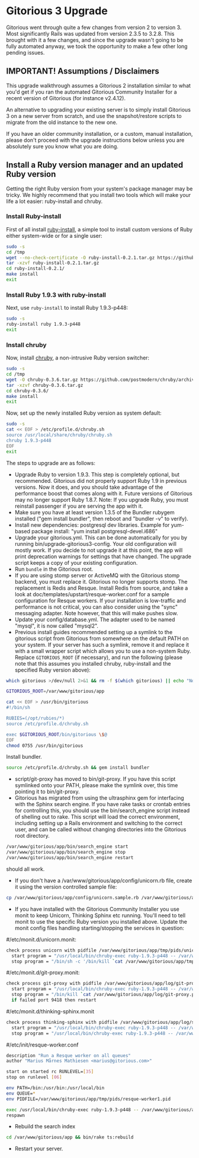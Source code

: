# Gitorious 3 Upgrade

Gitorious went through quite a few changes from version 2 to version
3. Most significantly Rails was updated from version 2.3.5 to 3.2.8.
This brought with it a few changes, and since the upgrade wasn't going
to be fully automated anyway, we took the opportunity to make a few
other long pending issues.

## IMPORTANT! Assumptions / Disclaimers

This upgrade walkthrough assumes a Gitorious 2 installation
similar to what you'd get if you ran the automated Gitorious Community
Installer for a recent version of Gitorious (for instance v2.4.12).

An alternative to upgrading your existing server is to simply install
Gitorious 3 on a new server from scratch, and use the snapshot/restore
scripts to migrate from the old instance to the new one.

If you have an older community installation, or a custom, manual
installation, please don't proceed with the upgrade instructions below
unless you are absolutely sure you know what you are doing.

## Install a Ruby version manager and an updated Ruby version

Getting the right Ruby version from your system's package manager may
be tricky. We highly recommend that you install two tools which will
make your life a lot easier: ruby-install and chruby.

### Install Ruby-install

First of all install
[ruby-install](https://github.com/postmodern/ruby-install), a simple
tool to install custom versions of Ruby either system-wide or for a
single user:

```sh
sudo -s
cd /tmp
wget --no-check-certificate -O ruby-install-0.2.1.tar.gz https://github.com/postmodern/ruby-install/archive/v0.2.1.tar.gz
tar -xzvf ruby-install-0.2.1.tar.gz
cd ruby-install-0.2.1/
make install
exit
```

### Install Ruby 1.9.3 with ruby-install

Next, use `ruby-install` to install Ruby 1.9.3-p448:

```sh
sudo -s
ruby-install ruby 1.9.3-p448
exit
```

### Install chruby

Now, install [chruby](https://github.com/postmodern/chruby), a
non-intrusive Ruby version switcher:

```sh
sudo -s
cd /tmp
wget -O chruby-0.3.6.tar.gz https://github.com/postmodern/chruby/archive/v0.3.6.tar.gz
tar -xzvf chruby-0.3.6.tar.gz
cd chruby-0.3.6/
make install
exit
```

Now, set up the newly installed Ruby version as system default:

```sh
sudo -s
cat << EOF > /etc/profile.d/chruby.sh
source /usr/local/share/chruby/chruby.sh
chruby 1.9.3-p448
EOF
exit
```

The steps to upgrade are as follows:

* Upgrade Ruby to version 1.9.3. This step is completely optional, but
  recommended. Gitorious did not properly support Ruby 1.9 in previous
  versions. Now it does, and you should take advantage of the
  performance boost that comes along with it. Future versions of
  Gitorious may no longer support Ruby 1.8.7. Note: If you upgrade
  Ruby, you must reinstall passenger if you are serving the app with
  it.
* Make sure you have at least version 1.3.5 of the Bundler rubygem
  installed ("gem install bundler", then reboot and "bundler -v" to
  verify).
* Install new dependencies: postgresql dev libraries.
  Example for yum-based package install:
  "yum install postgresql-devel.i686"
* Upgrade your gitorious.yml. This can be done automatically for you
  by running bin/upgrade-gitorious3-config. Your old configuration
  will mostly work. If you decide to not upgrade it at this point, the
  app will print deprecation warnings for settings that have changed.
  The upgrade script keeps a copy of your existing configuration.
* Run `bundle` in the Gitorious root.
* If you are using stomp server or ActiveMQ with the Gitorious stomp
  backend, you must replace it. Gitorious no longer supports stomp.
  The replacement is Redis and Resque. Install Redis from source, and
  take a look at doc/templates/upstart/resque-worker.conf for a sample
  configuration for Resque workers. If your installation is
  low-traffic and performance is not critical, you can also consider
  using the "sync" messaging adapter. Note however, that this will
  make pushes slow.
* Update your config/database.yml. The adapter used to be named
  "mysql", it is now called "mysql2".
* Previous install guides recommended setting up a symlink to the
  gitorious script from Gitorious from somewhere on the default PATH
  on your system. If your server has such a symlink, remove it and
  replace it with a small wrapper script which allows you to use a
  non-system Ruby. Replace `GITORIOUS_ROOT` (if necessary), and run
  the following (please note that this assumes you installed chruby,
  ruby-install and the specified Ruby version above):

```sh
which gitorious >/dev/null 2>&1 && rm -f $(which gitorious) || echo "No symlink"

GITORIOUS_ROOT=/var/www/gitorious/app

cat << EOF > /usr/bin/gitorious
#!/bin/sh

RUBIES=(/opt/rubies/*)
source /etc/profile.d/chruby.sh

exec $GITORIOUS_ROOT/bin/gitorious \$@
EOF
chmod 0755 /usr/bin/gitorious
```

Install bundler.

```sh
source /etc/profile.d/chruby.sh && gem install bundler
```

* script/git-proxy has moved to bin/git-proxy. If you have this script
  symlinked onto your PATH, please make the symlink over, this time
  pointing it to bin/git-proxy.
* Gitorious has migrated from using the ultrasphinx gem for interfacing
  with the Sphinx search engine. If you have rake tasks or crontab
  entries for controlling this, you should use the bin/search_engine
  script instead of shelling out to rake. This script will load the
  correct environment, including setting up a Rails environment and
  switching to the correct user, and can be called without changing
  directories into the Gitorious root directory.

```sh
/var/www/gitorious/app/bin/search_engine start
/var/www/gitorious/app/bin/search_engine stop
/var/www/gitorious/app/bin/search_engine restart
```
  should all work.

* If you don't have a /var/www/gitorious/app/config/unicorn.rb file,
  create it using the version controlled sample file:

```sh
cp /var/www/gitorious/app/config/unicorn.sample.rb /var/www/gitorious/app/config/unicorn.rb
```

* If you have installed with the Gitorious Community Installer you use
  monit to keep Unicorn, Thinking Sphinx etc running. You'll need to
  tell monit to use the specific Ruby version you installed
  above. Update the monit config files handling starting/stopping the
  services in question:

#/etc/monit.d/unicorn.monit:
```sh
check process unicorn with pidfile /var/www/gitorious/app/tmp/pids/unicorn.pid
  start program = "/usr/local/bin/chruby-exec ruby-1.9.3-p448 -- /var/www/gitorious/app/bin/unicorn -c config/unicorn.rb -D"
  stop program = "/bin/sh -c '/bin/kill `cat /var/www/gitorious/app/tmp/pids/unicorn.pid`'"
```

#/etc/monit.d/git-proxy.monit:
```sh
check process git-proxy with pidfile /var/www/gitorious/app/log/git-proxy.pid
  start program = "/usr/local/bin/chruby-exec ruby-1.9.3-p448 -- /var/www/gitorious/app/bin/git-proxy --pid=/var/www/gitorious/app/log/git-proxy.pid --detach --log=/var/www/gitorious/app/log/git-proxy.log1"
  stop program = "/bin/kill `cat /var/www/gitorious/app/log/git-proxy.pid`"
  if failed port 9418 then restart
```

#/etc/monit.d/thinking-sphinx.monit
```sh
check process thinking-sphinx with pidfile /var/www/gitorious/app/log/searchd.production.pid
  start program = "/usr/local/bin/chruby-exec ruby-1.9.3-p448 -- /var/www/gitorious/app/bin/rake ts:start"
  stop program = "/usr/local/bin/chruby-exec ruby-1.9.3-p448 -- /var/www/gitorious/app/bin/rake ts:stop"
```

#/etc/init/resque-worker.conf
```sh
description "Run a Resque worker on all queues"
author "Marius Mårnes Mathiesen <marius@gitorious.com>"

start on started rc RUNLEVEL=[35]
stop on runlevel [06]

env PATH=/bin:/usr/bin:/usr/local/bin
env QUEUE=*
env PIDFILE=/var/www/gitorious/app/tmp/pids/resque-worker1.pid

exec /usr/local/bin/chruby-exec ruby-1.9.3-p448 -- /var/www/gitorious/app/bin/rake resque:work
respawn
```

* Rebuild the search index

```sh
cd /var/www/gitorious/app && bin/rake ts:rebuild
```

* Restart your server.
